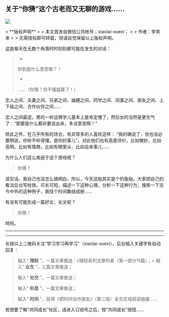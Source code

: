 ## 关于“你猜”这个古老而又无聊的游戏……
 ![](http://mmbiz.qpic.cn/mmbiz/BDcu2rMySicoGib7MHF9mibc1kYhHP6XKdlYbqXBjjHR0TzsictDbdkTHnNtBMoY0NyWtc6gEODZqAajGm8cJCMVxQ/640?wx_fmt=jpeg&wxfrom=5)
<head><meta http-equiv="Content-Type" content="text/html; charset=utf-8"></head>
> **版权声明**
> 
> 本文首发自微信公共帐号：xiaolai-xuexi；
> 
> 作者：李笑来
> 
> 无需授权即可转载，但请自觉保留以上版权声明。

这是每天在无数个角落时时刻刻都可能在发生的对话：

> - 
> 
> 你到底什么意思嘛？！
> 
> - 
> 
> ……（你猜？你不懂就算了！）

恋人之间、夫妻之间、兄弟之间、妯娌之间、同学之间、同事之间、朋友之间、上下级之间、合作伙伴之间……

恋人之间最逗，男的一听这俩字儿基本上是肯定懵了，然后女的当然是更生气了：“那要是什么都非要说出来，多没意思啊！”

除此之外，在几乎所有的场合，有非常多的人喜欢这样： “我的确说了，但也没必要明说，你听不听得懂，是你的事儿”。对此他们也有高度评价，比如微妙，比如高明，比如有情商，比如有眼里尖，比如会来事儿……

为什么人们这么痴迷于这个游戏呢？

> 你猜？

说实话，我自己也没怎么搞明白，所以，今天这贴其实是个钓鱼贴。大家把自己的看法后台写给我，可长可短，描述一下这种心理，分析一下这种行为，搜索一下古今中外的这种例子，我找个时间集结成册……

有没有可能形成一篇好文、长文呢？

> 你猜！

呵呵。

* * *



* * *

长按以上二维码关注“学习学习再学习”（xiaolai-xuexi），后台输入关键字有自动回复：

> 输入“ **理财** ”，一篇文章推送：《理财系列文章列表（第一部分15篇）；> 输入“ **女生** ”，三篇文章推送；
> 
> 输入“ **社交** ”，一篇文章推送；
> 
> 输入“ **利息** ”，一篇文章推送；
> 
> 输入“ **时间** ”，获得《把时间当作朋友》（第三版）全文在线阅读链接……

若想要了解“共同成长”社区，请进入订阅号之后，按“共同成长”按钮……



